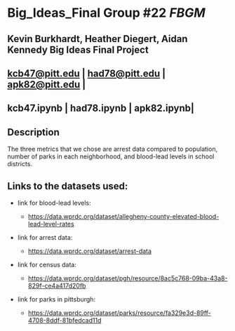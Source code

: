 # Big_Ideas_Final Group #22 *FBGM*

Kevin Burkhardt, Heather Diegert, Aidan Kennedy Big Ideas Final Project
---

kcb47@pitt.edu | had78@pitt.edu | apk82@pitt.edu | 
---
kcb47.ipynb    | had78.ipynb    | apk82.ipynb|
---

## Description
The three metrics that we chose are arrest data compared to population, number of parks in each neighborhood, and blood-lead levels in school districts.

## Links to the datasets used:
* link for blood-lead levels:
  * https://data.wprdc.org/dataset/allegheny-county-elevated-blood-lead-level-rates

* link for arrest data:
  * https://data.wprdc.org/dataset/arrest-data

* link for census data:
  * https://data.wprdc.org/dataset/pgh/resource/8ac5c768-09ba-43a8-829f-ce4a417d20fb

* link for parks in pittsburgh:
  * https://data.wprdc.org/dataset/parks/resource/fa329e3d-89ff-4708-8ddf-81bfedcad11d
